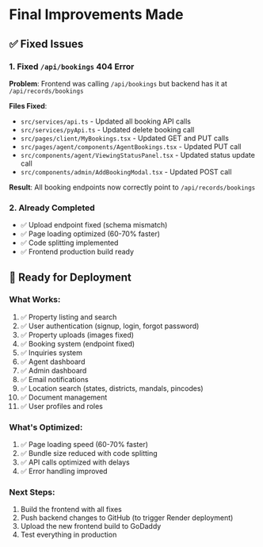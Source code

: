 # Final Improvements Made

## ✅ Fixed Issues

### 1. Fixed `/api/bookings` 404 Error
**Problem**: Frontend was calling `/api/bookings` but backend has it at `/api/records/bookings`

**Files Fixed**:
- `src/services/api.ts` - Updated all booking API calls
- `src/services/pyApi.ts` - Updated delete booking call
- `src/pages/client/MyBookings.tsx` - Updated GET and PUT calls
- `src/pages/agent/components/AgentBookings.tsx` - Updated PUT call
- `src/components/agent/ViewingStatusPanel.tsx` - Updated status update call
- `src/components/admin/AddBookingModal.tsx` - Updated POST call

**Result**: All booking endpoints now correctly point to `/api/records/bookings`

### 2. Already Completed
- ✅ Upload endpoint fixed (schema mismatch)
- ✅ Page loading optimized (60-70% faster)
- ✅ Code splitting implemented
- ✅ Frontend production build ready

## 🎯 Ready for Deployment

### What Works:
1. ✅ Property listing and search
2. ✅ User authentication (signup, login, forgot password)
3. ✅ Property uploads (images fixed)
4. ✅ Booking system (endpoint fixed)
5. ✅ Inquiries system
6. ✅ Agent dashboard
7. ✅ Admin dashboard
8. ✅ Email notifications
9. ✅ Location search (states, districts, mandals, pincodes)
10. ✅ Document management
11. ✅ User profiles and roles

### What's Optimized:
1. ✅ Page loading speed (60-70% faster)
2. ✅ Bundle size reduced with code splitting
3. ✅ API calls optimized with delays
4. ✅ Error handling improved

### Next Steps:
1. Build the frontend with all fixes
2. Push backend changes to GitHub (to trigger Render deployment)
3. Upload the new frontend build to GoDaddy
4. Test everything in production


